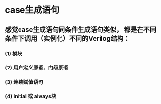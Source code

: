 # case生成语句
## 感觉case生成语句同条件生成语句类似， 都是在不同条件下调用（实例化）不同的Verilog结构：
###  (1) 模块
###  (2) 用户定义原语，门级原语
###  (3) 连续赋值语句
###  (4) initial 或 always块

